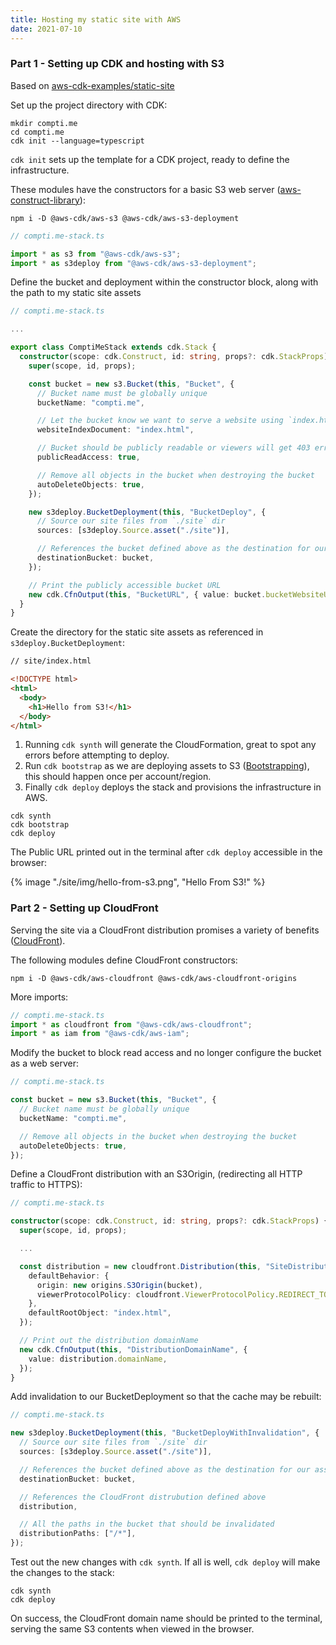 ```yaml
---
title: Hosting my static site with AWS
date: 2021-07-10
---
```


### Part 1 - Setting up CDK and hosting with S3

Based on [aws-cdk-examples/static-site](https://github.com/aws-samples/aws-cdk-examples/blob/master/typescript/static-site/static-site.ts)

Set up the project directory with CDK:

```shell
mkdir compti.me
cd compti.me
cdk init --language=typescript
```

`cdk init` sets up the template for a CDK project, ready to define the infrastructure.

These modules have the constructors for a basic S3 web server ([aws-construct-library](https://docs.aws.amazon.com/cdk/api/latest/docs/aws-construct-library.html)):

```shell
npm i -D @aws-cdk/aws-s3 @aws-cdk/aws-s3-deployment
```

```ts
// compti.me-stack.ts

import * as s3 from "@aws-cdk/aws-s3";
import * as s3deploy from "@aws-cdk/aws-s3-deployment";
```

Define the bucket and deployment within the constructor block, along with the path
to my static site assets

```ts
// compti.me-stack.ts

...

export class ComptiMeStack extends cdk.Stack {
  constructor(scope: cdk.Construct, id: string, props?: cdk.StackProps) {
    super(scope, id, props);

    const bucket = new s3.Bucket(this, "Bucket", {
      // Bucket name must be globally unique
      bucketName: "compti.me",

      // Let the bucket know we want to serve a website using `index.html`
      websiteIndexDocument: "index.html",

      // Bucket should be publicly readable or viewers will get 403 error code
      publicReadAccess: true,

      // Remove all objects in the bucket when destroying the bucket
      autoDeleteObjects: true,
    });

    new s3deploy.BucketDeployment(this, "BucketDeploy", {
      // Source our site files from `./site` dir
      sources: [s3deploy.Source.asset("./site")],

      // References the bucket defined above as the destination for our assets
      destinationBucket: bucket,
    });

    // Print the publicly accessible bucket URL
    new cdk.CfnOutput(this, "BucketURL", { value: bucket.bucketWebsiteUrl });
  }
}
```

Create the directory for the static site assets as referenced in `s3deploy.BucketDeployment`:

```html
// site/index.html

<!DOCTYPE html>
<html>
  <body>
    <h1>Hello from S3!</h1>
  </body>
</html>
```

1. Running `cdk synth` will generate the CloudFormation, great to spot any errors
   before attempting to deploy.
2. Run `cdk bootstrap` as we are deploying assets to S3 ([Bootstrapping](https://docs.aws.amazon.com/cdk/latest/guide/bootstrapping.html)),
   this should happen once per account/region.
3. Finally `cdk deploy` deploys the stack and provisions the infrastructure in AWS.

```shell
cdk synth
cdk bootstrap
cdk deploy
```

The Public URL printed out in the terminal after `cdk deploy` accessible in the browser:

{% image "./site/img/hello-from-s3.png", "Hello From S3!" %}

### Part 2 - Setting up CloudFront

Serving the site via a CloudFront distribution promises a variety of benefits ([CloudFront](https://aws.amazon.com/cloudfront/)).

The following modules define CloudFront constructors:

```shell
npm i -D @aws-cdk/aws-cloudfront @aws-cdk/aws-cloudfront-origins
```

More imports:

```ts
// compti.me-stack.ts
import * as cloudfront from "@aws-cdk/aws-cloudfront";
import * as iam from "@aws-cdk/aws-iam";
```

Modify the bucket to block read access and no longer configure the bucket as a
web server:

```ts
// compti.me-stack.ts

const bucket = new s3.Bucket(this, "Bucket", {
  // Bucket name must be globally unique
  bucketName: "compti.me",

  // Remove all objects in the bucket when destroying the bucket
  autoDeleteObjects: true,
});
```

Define a CloudFront distribution with an S3Origin, (redirecting all HTTP traffic
to HTTPS):

```ts
// compti.me-stack.ts

constructor(scope: cdk.Construct, id: string, props?: cdk.StackProps) {
  super(scope, id, props);

  ...

  const distribution = new cloudfront.Distribution(this, "SiteDistribution", {
    defaultBehavior: {
      origin: new origins.S3Origin(bucket),
      viewerProtocolPolicy: cloudfront.ViewerProtocolPolicy.REDIRECT_TO_HTTPS,
    },
    defaultRootObject: "index.html",
  });

  // Print out the distribution domainName
  new cdk.CfnOutput(this, "DistributionDomainName", {
    value: distribution.domainName,
  });
}
```

Add invalidation to our BucketDeployment so that the cache may be rebuilt:

```ts
// compti.me-stack.ts

new s3deploy.BucketDeployment(this, "BucketDeployWithInvalidation", {
  // Source our site files from `./site` dir
  sources: [s3deploy.Source.asset("./site")],

  // References the bucket defined above as the destination for our assets
  destinationBucket: bucket,

  // References the CloudFront distrubution defined above
  distribution,

  // All the paths in the bucket that should be invalidated
  distributionPaths: ["/*"],
});
```

Test out the new changes with `cdk synth`. If all is well, `cdk deploy` will make
the changes to the stack:

```shell
cdk synth
cdk deploy
```

On success, the CloudFront domain name should be printed to the terminal, serving
the same S3 contents when viewed in the browser.
